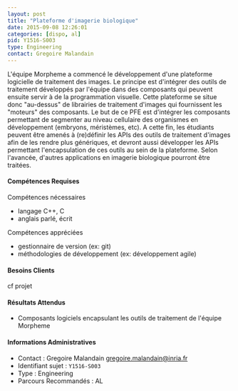 ```yaml
---
layout: post
title: "Plateforme d'imagerie biologique"
date: 2015-09-08 12:26:01
categories: [dispo, al]
pid: Y1516-S003
type: Engineering
contact: Gregoire Malandain
---
```

       
L'équipe Morpheme a commencé le développement d'une plateforme logicielle de traitement des images. Le principe est d'intégrer des outils de traitement développés par l'équipe dans des composants qui peuvent ensuite servir à de la programmation visuelle. Cette plateforme se situe donc "au-dessus" de librairies de traitement d'images qui fournissent les "moteurs" des composants.
Le but de ce PFE est d'intégrer les composants permettant de segmenter au niveau cellulaire des organismes en développement (embryons, méristèmes, etc). A cette fin, les étudiants peuvent être amenés à (re)définir les APIs des outils de traitement d'images afin de les rendre plus génériques, et devront aussi développer les APIs permettant l'encapsulation de ces outils au sein de la plateforme. 
Selon l'avancée, d'autres applications en imagerie biologique pourront être traitées. 

#### Compétences Requises
Compétences nécessaires
- langage C++, C
- anglais parlé, écrit

Compétences appréciées
- gestionnaire de version (ex: git)
- méthodologies de développement (ex: développement agile)


#### Besoins Clients
cf projet

#### Résultats Attendus
- Composants logiciels encapsulant les outils de traitement de l'équipe Morpheme
     

#### Informations Administratives
  * Contact : Gregoire Malandain <gregoire.malandain@inria.fr>
  * Identifiant sujet : `Y1516-S003`
  * Type : Engineering
  * Parcours Recommandés : AL
     